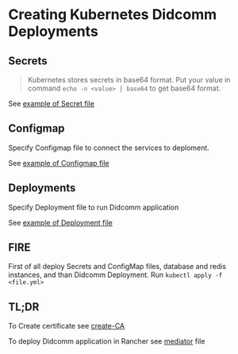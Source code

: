 # Creating Kubernetes Didcomm Deployments

## Secrets
>Kubernetes stores secrets in base64 format.
Put your value in command `echo -n <value> | base64` to get base64 format.

See [example of Secret file](didcomm-secret.yml)

## Configmap
Specify Configmap file to connect the services to deploment.

See [example of Configmap file](didcomm-configmap.yml)

## Deployments
Specify Deployment file to run Didcomm application

See [example of Deployment file](didcomm-deployment.yml)

## FIRE
First of all deploy Secrets and ConfigMap files, database and redis instances, and than Didcomm Deployment.
Run `kubectl apply -f <file.yml>`

## TL;DR
To Create certificate see [create-CA](../create-CA.md)

To deploy Didcomm application in Rancher see [mediator](mediator.md) file
